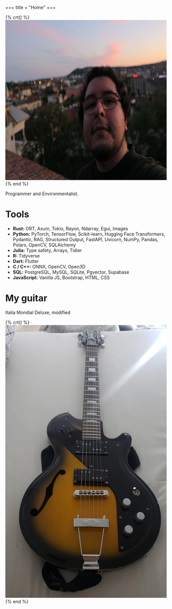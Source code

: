 +++
title = "Home"
+++

{% crt() %}
<img src="img.webp" style="height: 500px; width: auto;">
{% end %}

Programmer and Environmentalist.

# Tools

- **Rust:** ORT, Axum, Tokio, Rayon, Ndarray, Egui, Images
- **Python:** PyTorch, TensorFlow, Scikit-learn, Hugging Face Transformers, Pydantic, RAG, Structured Output, FastAPI, Uvicorn, NumPy, Pandas, Polars, OpenCV, SQLAlchemy  
- **Julia:** Type safety, Arrays, Tidier
- **R:** Tidyverse
- **Dart:** Flutter  
- **C / C++:** ONNX, OpenCV, Open3D
- **SQL:** PostgreSQL, MySQL, SQLite, Pgvector, Supabase
- **JavaScript:** Vanilla JS, Bootstrap, HTML, CSS  

# My guitar

Italia Mondial Deluxe, modified

{% crt() %}
<img src="guitar.webp">
{% end %}